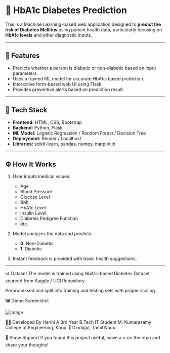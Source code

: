# 🧬 HbA1c Diabetes Prediction

This is a Machine Learning-based web application designed to **predict the risk of Diabetes Mellitus** using patient health data, particularly focusing on **HbA1c levels** and other diagnostic inputs.



---

## 📌 Features

- Predicts whether a person is diabetic or non-diabetic based on input parameters.
- Uses a trained ML model for accurate HbA1c-based prediction.
- Interactive form-based web UI using Flask.
- Provides preventive alerts based on prediction result.

---

## 🧠 Tech Stack

- **Frontend:** HTML, CSS, Bootstrap  
- **Backend:** Python, Flask  
- **ML Model:** Logistic Regression / Random Forest / Decision Tree  
- **Deployment:** Render / Localhost  
- **Libraries:** scikit-learn, pandas, numpy, matplotlib

---

## ⚙️ How It Works

1. User inputs medical values:
   - Age
   - Blood Pressure
   - Glucose Level
   - BMI
   - HbA1c Level
   - Insulin Level
   - Diabetes Pedigree Function
   - etc.

2. Model analyzes the data and predicts:
   - **0**: Non-Diabetic  
   - **1**: Diabetic

3. Instant feedback is provided with basic health suggestions.

---
📊 Dataset
The model is trained using HbA1c-based Diabetes Dataset sourced from Kaggle / UCI Repository.

Preprocessed and split into training and testing sets with proper scaling.

🖼️ Demo Screenshot





![image](https://github.com/user-attachments/assets/116a9a41-52b9-4163-b0ed-c792c41b7e3b)



🧑‍💻 Developed By
Harini A
3rd Year B.Tech IT Student
M. Kumarasamy College of Engineering, Karur
📍 Dindigul, Tamil Nadu

🌟 Show Support
If you found this project useful, leave a ⭐ on the repo and share your thoughts!

